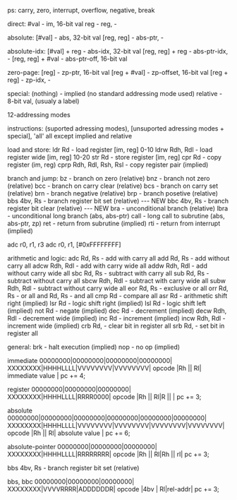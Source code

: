 
ps: carry, zero, interrupt, overflow, negative, break

direct:
#val                - im,           16-bit val
reg                 - reg,          -

absolute:
[#val]              - abs,          32-bit val
[reg, reg]          - abs-ptr,      -

absolute-idx:
[#val] + reg         - abs-idx,     32-bit val
[reg, reg] + reg     - abs-ptr-idx, -
[reg, reg] + #val    - abs-ptr-off, 16-bit val

zero-page:
[reg]               - zp-ptr,       16-bit val
[reg + #val]        - zp-offset,    16-bit val
[reg + reg]         - zp-idx,       -

special:
(nothing)           - implied (no standard addressing mode used)
relative            - 8-bit val, (usualy a label)

12-addressing modes

instructions:
(suported adressing modes), [unsuported adressing modes + special], 'all' all except implied and relative

load and store:
ldr     Rd                  - load register         [im, reg] 0-10
ldrw    Rdh, Rdl            - load register wide    [im, reg] 10-20
str     Rd                  - store register        [im, reg]
cpr     Rd                  - copy register         (im, reg)
cprp    Rdh, Rdl, Rsh, Rsl  - copy register pair    (implied)

branch and jump:
bz                  - branch on zero            (relative)
bnz                 - branch not zero           (relative)
bcc                 - branch on carry clear     (relative)
bcs                 - branch on carry set       (relative)
brn                 - branch negative           (relative)
brp                 - branch posetive           (relative)
bbs 4bv, Rs         - branch register bit set   (relative) --- NEW
bbc 4bv, Rs         - branch register bit clear (relative) --- NEW
bra                 - unconditional branch      (relative)
lbra                - unconditional long branch (abs, abs-ptr)
call                - long call to subrutine    (abs, abs-ptr, zp)
ret                 - return from subrutine     (implied)
rti                 - return from interrupt     (implied)

adc r0, r1, r3
adc r0, r1, [#0xFFFFFFFF]

arithmetic and logic:
adc     Rd, Rs      - add with carry                all
add     Rd, Rs      - add without carry             all
adcw    Rdh, Rdl    - add with carry wide           all
addw    Rdh, Rdl    - add without carry wide        all
sbc     Rd, Rs      - subtract with carry           all
sub     Rd, Rs      - subtract without carry        all
sbcw    Rdh, Rdl    - subtract with carry wide      all
subw    Rdh, Rdl    - subtract without carry wide   all
eor     Rd, Rs      - exclusive or                  all
orr     Rd, Rs      - or                            all
and     Rd, Rs      - and                           all
cmp     Rd          - compare                       all
asr     Rd          - arithmetic shift right        (implied)
lsr     Rd          - logic shift right             (implied)
lsl     Rd          - logic shift left              (implied)
not     Rd          - negate                        (implied)
dec     Rd          - decrement                     (implied)
decw    Rdh, Rdl    - decrement wide                (implied)
inc     Rd          - increment                     (implied)
incw    Rdh, Rdl    - increment wide                (implied)
crb     Rd,         - clear bit in register         all
srb     Rd,         - set bit in register           all

general:
brk     - halt execution    (implied)
nop     - no op             (implied)


immediate
00000000|00000000|00000000|00000000|
XXXXXXXX|HHHHLLLL|VVVVVVVV|VVVVVVVV|
opcode  |Rh || Rl| immediate value |
pc += 4;

register
00000000|00000000|00000000|
XXXXXXXX|HHHHLLLL|RRRR0000|
opcode  |Rh || Rl|R  ||   |
pc += 3;

absolute
00000000|00000000|00000000|00000000|00000000|00000000|
XXXXXXXX|HHHHLLLL|VVVVVVVV|VVVVVVVV|VVVVVVVV|VVVVVVVV|
opcode  |Rh || Rl|           absolute value          |
pc += 6;

absolute-pointer
00000000|00000000|00000000|
XXXXXXXX|HHHHLLLL|RRRRRRRR|
opcode  |Rh || Rl|Rh || rl|
pc += 3;


bbs 4bv, Rs	- branch register bit set   (relative)

bbs, bbc
00000000|00000000|00000000|
XXXXXXXX|VVVVRRRR|ADDDDDDR|
opcode  |4bv | Rl|rel-addr|
pc += 3;
